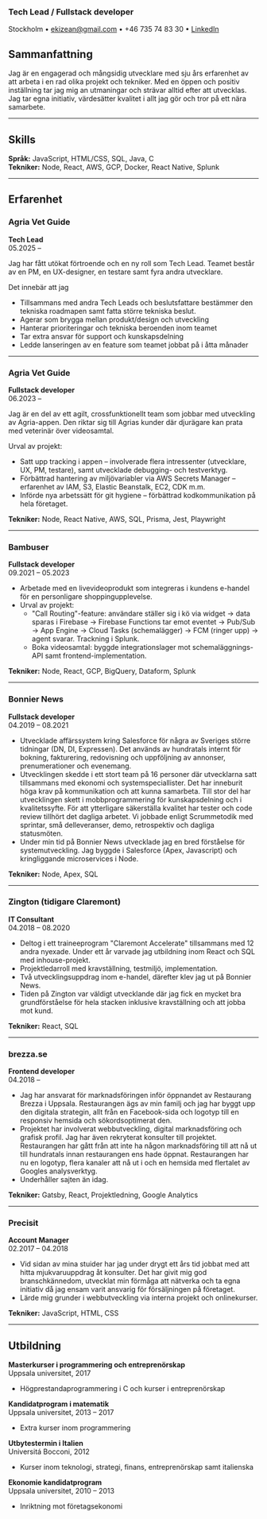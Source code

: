 ### Tech Lead / Fullstack developer

Stockholm • [ekizean@gmail.com](mailto:ekizean@gmail.com) • +46 735 74 83 30 • [LinkedIn](https://www.linkedin.com/in/ekizean)

## Sammanfattning

Jag är en engagerad och mångsidig utvecklare med sju års erfarenhet av att arbeta i en rad olika projekt och tekniker. Med en öppen och positiv inställning tar jag mig an utmaningar och strävar alltid efter att utvecklas. Jag tar egna initiativ, värdesätter kvalitet i allt jag gör och tror på ett nära samarbete.

---

## Skills

**Språk:** JavaScript, HTML/CSS, SQL, Java, C  
**Tekniker:** Node, React, AWS, GCP, Docker, React Native, Splunk

---

## Erfarenhet

### Agria Vet Guide

**Tech Lead**  
05.2025 –

Jag har fått utökat förtroende och en ny roll som Tech Lead. Teamet består av en PM, en UX-designer, en testare samt fyra andra utvecklare.

Det innebär att jag

- Tillsammans med andra Tech Leads och beslutsfattare bestämmer den tekniska roadmapen samt fatta större tekniska beslut.
- Agerar som brygga mellan produkt/design och utveckling
- Hanterar prioriteringar och tekniska beroenden inom teamet
- Tar extra ansvar för support och kunskapsdelning
- Ledde lanseringen av en feature som teamet jobbat på i åtta månader

---

### Agria Vet Guide

**Fullstack developer**  
06.2023 –

Jag är en del av ett agilt, crossfunktionellt team som jobbar med utveckling av Agria-appen. Den riktar
sig till Agrias kunder där djurägare kan prata med veterinär över videosamtal.

Urval av projekt:

- Satt upp tracking i appen – involverade flera intressenter (utvecklare, UX, PM, testare), samt utvecklade debugging- och testverktyg.
- Förbättrad hantering av miljövariabler via AWS Secrets Manager – erfarenhet av IAM, S3, Elastic Beanstalk, EC2, CDK m.m.
- Införde nya arbetssätt för git hygiene – förbättrad kodkommunikation på hela företaget.

**Tekniker:** Node, React Native, AWS, SQL, Prisma, Jest, Playwright

---

### Bambuser

**Fullstack developer**  
09.2021 – 05.2023

- Arbetade med en livevideoprodukt som integreras i kundens e-handel för en personligare shoppingupplevelse.
- Urval av projekt:
  - "Call Routing"-feature: användare ställer sig i kö via widget → data sparas i Firebase → Firebase Functions tar emot eventet → Pub/Sub → App Engine → Cloud Tasks (schemalägger) → FCM (ringer upp) → agent svarar. Trackning i Splunk.
  - Boka videosamtal: byggde integrationslager mot schemaläggnings-API samt frontend-implementation.

**Tekniker:** Node, React, GCP, BigQuery, Dataform, Splunk

---

### Bonnier News

**Fullstack developer**  
04.2019 – 08.2021

- Utvecklade affärssystem kring Salesforce för några av Sveriges större tidningar (DN, DI, Expressen). Det används av hundratals internt för bokning, fakturering, redovisning och uppföljning av annonser, prenumerationer och evenemang.
- Utvecklingen skedde i ett stort team på 16 personer där utvecklarna satt tillsammans med ekonomi och systemspeciallister. Det har inneburit höga krav på kommunikation och att kunna samarbeta. Till stor del har utvecklingen skett i mobbprogrammering för kunskapsdelning och i kvalitetssyfte. För att ytterligare säkerställa kvalitet har tester och code review tillhört det dagliga arbetet. Vi jobbade enligt Scrummetodik med sprintar, små delleveranser, demo, retrospektiv och dagliga statusmöten.
- Under min tid på Bonnier News utvecklade jag en bred förståelse för systemutveckling. Jag byggde i Salesforce (Apex, Javascript) och kringliggande microservices i Node.

**Tekniker:** Node, Apex, SQL

---

### Zington (tidigare Claremont)

**IT Consultant**  
04.2018 – 08.2020

- Deltog i ett traineeprogram "Claremont Accelerate" tillsammans med 12 andra nyexade. Under ett år varvade jag utbildning inom React och SQL med inhouse-projekt.
- Projektledarroll med kravställning, testmiljö, implementation.
- Två utvecklingsuppdrag inom e-handel, därefter klev jag ut på Bonnier News.
- Tiden på Zington var väldigt utvecklande där jag fick en mycket bra grundförståelse för hela stacken inklusive kravställning och att jobba mot kund.

**Tekniker:** React, SQL

---

### brezza.se

**Frontend developer**  
04.2018 –

- Jag har ansvarat för marknadsföringen inför öppnandet av Restaurang Brezza i Uppsala. Restaurangen ägs av min familj och jag har byggt upp den digitala strategin, allt från en Facebook-sida och logotyp till en responsiv hemsida och sökordsoptimerat den.
- Projektet har involverat webbutveckling, digital marknadsföring och grafisk profil. Jag har även rekryterat konsulter till projektet. Restaurangen har gått från att inte ha någon marknadsföring till att nå ut till hundratals innan restaurangen ens hade öppnat. Restaurangen har nu en logotyp, flera kanaler att nå ut i och en hemsida med flertalet av Googles analysverktyg.
- Underhåller sajten än idag.

**Tekniker:** Gatsby, React, Projektledning, Google Analytics

---

### Precisit

**Account Manager**  
02.2017 – 04.2018

- Vid sidan av mina stuider har jag under drygt ett års tid jobbat med att hitta mjukvaruuppdrag åt konsulter. Det har givit mig god branschkännedom, utvecklat min förmåga att nätverka och ta egna initiativ då jag ensam varit ansvarig för försäljningen på företaget.
- Lärde mig grunder i webbutveckling via interna projekt och onlinekurser.

**Tekniker:** JavaScript, HTML, CSS

---

## Utbildning

**Masterkurser i programmering och entreprenörskap**  
Uppsala universitet, 2017

- Högprestandaprogrammering i C och kurser i entreprenörskap

**Kandidatprogram i matematik**  
Uppsala universitet, 2013 – 2017

- Extra kurser inom programmering

**Utbytestermin i Italien**  
Universitá Bocconi, 2012

- Kurser inom teknologi, strategi, finans, entreprenörskap samt italienska

**Ekonomie kandidatprogram**  
Uppsala universitet, 2010 – 2013

- Inriktning mot företagsekonomi
